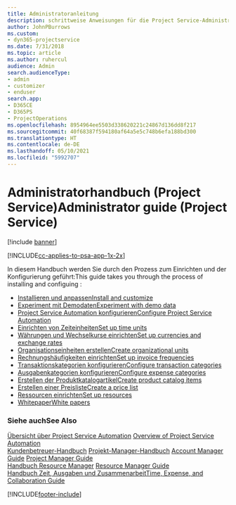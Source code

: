 ```yaml
---
title: Administratoranleitung
description: schrittweise Anweisungen für die Project Service-Administration
author: JohnPBurrows
ms.custom:
- dyn365-projectservice
ms.date: 7/31/2018
ms.topic: article
ms.author: ruhercul
audience: Admin
search.audienceType:
- admin
- customizer
- enduser
search.app:
- D365CE
- D365PS
- ProjectOperations
ms.openlocfilehash: 8954964ee5503d338620221c24867d136dd8f217
ms.sourcegitcommit: 40f68387f594180af64a5e5c748b6efa188bd300
ms.translationtype: HT
ms.contentlocale: de-DE
ms.lasthandoff: 05/10/2021
ms.locfileid: "5992707"
---
```

# <a name="administrator-guide-project-service"></a><span data-ttu-id="c69eb-103">Administratorhandbuch (Project Service)</span><span class="sxs-lookup"><span data-stu-id="c69eb-103">Administrator guide (Project Service)</span></span>

[!include [banner](../includes/psa-now-project-operations.md)]

[!INCLUDE[cc-applies-to-psa-app-1x-2x](../includes/cc-applies-to-psa-app-1x-2x.md)]

<span data-ttu-id="c69eb-104">In diesem Handbuch werden Sie durch den Prozess zum Einrichten und der Konfigurierung geführt:</span><span class="sxs-lookup"><span data-stu-id="c69eb-104">This guide takes you through the process of installing and configuing :</span></span>  
  
- [<span data-ttu-id="c69eb-105">Installieren und anpassen</span><span class="sxs-lookup"><span data-stu-id="c69eb-105">Install and customize</span></span>](install-customize.md)
- [<span data-ttu-id="c69eb-106">Experiment mit Demodaten</span><span class="sxs-lookup"><span data-stu-id="c69eb-106">Experiment with demo data</span></span>](use-demo-data.md)
- [<span data-ttu-id="c69eb-107">Project Service Automation konfigurieren</span><span class="sxs-lookup"><span data-stu-id="c69eb-107">Configure Project Service Automation</span></span>](configure.md)
- [<span data-ttu-id="c69eb-108">Einrichten von Zeiteinheiten</span><span class="sxs-lookup"><span data-stu-id="c69eb-108">Set up time units</span></span>](set-up-time-units.md)
- [<span data-ttu-id="c69eb-109">Währungen und Wechselkurse einrichten</span><span class="sxs-lookup"><span data-stu-id="c69eb-109">Set up currencies and exchange rates</span></span>](set-up-currencies-exchange-rates.md)
- [<span data-ttu-id="c69eb-110">Organisationseinheiten erstellen</span><span class="sxs-lookup"><span data-stu-id="c69eb-110">Create organizational units</span></span>](create-organizational-units.md)
- [<span data-ttu-id="c69eb-111">Rechnungshäufigkeiten einrichten</span><span class="sxs-lookup"><span data-stu-id="c69eb-111">Set up invoice frequencies</span></span>](set-up-invoice-frequencies.md)
- [<span data-ttu-id="c69eb-112">Transaktionskategorien konfigurieren</span><span class="sxs-lookup"><span data-stu-id="c69eb-112">Configure transaction categories</span></span>](configure-transaction-categories.md)
- [<span data-ttu-id="c69eb-113">Ausgabenkategorien konfigurieren</span><span class="sxs-lookup"><span data-stu-id="c69eb-113">Configure expense categories</span></span>](configure-expense-categories.md)
- [<span data-ttu-id="c69eb-114">Erstellen der Produktkatalogartikel</span><span class="sxs-lookup"><span data-stu-id="c69eb-114">Create product catalog items</span></span>](create-product-catalog-items.md)
- [<span data-ttu-id="c69eb-115">Erstellen einer Preisliste</span><span class="sxs-lookup"><span data-stu-id="c69eb-115">Create a price list</span></span>](create-price-list.md)
- [<span data-ttu-id="c69eb-116">Ressourcen einrichten</span><span class="sxs-lookup"><span data-stu-id="c69eb-116">Set up resources</span></span>](set-up-resources.md)
- [<span data-ttu-id="c69eb-117">Whitepaper</span><span class="sxs-lookup"><span data-stu-id="c69eb-117">White papers</span></span>](white-papers.md)
  
### <a name="see-also"></a><span data-ttu-id="c69eb-118">Siehe auch</span><span class="sxs-lookup"><span data-stu-id="c69eb-118">See Also</span></span>  
 <span data-ttu-id="c69eb-119">[Übersicht über Project Service Automation](../psa/overview.md)  </span><span class="sxs-lookup"><span data-stu-id="c69eb-119">[Overview of Project Service Automation](../psa/overview.md)  </span></span>  
 <span data-ttu-id="c69eb-120">[Kundenbetreuer-Handbuch](../psa/account-manager-guide.md) [Projekt-Manager-Handbuch](../psa/project-manager-guide.md) </span><span class="sxs-lookup"><span data-stu-id="c69eb-120">[Account Manager Guide](../psa/account-manager-guide.md) [Project Manager Guide](../psa/project-manager-guide.md) </span></span>  
 <span data-ttu-id="c69eb-121">[Handbuch Resource Manager](../psa/resource-manager-guide.md) </span><span class="sxs-lookup"><span data-stu-id="c69eb-121">[Resource Manager Guide](../psa/resource-manager-guide.md) </span></span>  
 [<span data-ttu-id="c69eb-122">Handbuch Zeit, Ausgaben und Zusammenarbeit</span><span class="sxs-lookup"><span data-stu-id="c69eb-122">Time, Expense, and Collaboration Guide</span></span>](../psa/time-expense-collaboration-guide.md)


[!INCLUDE[footer-include](../includes/footer-banner.md)]